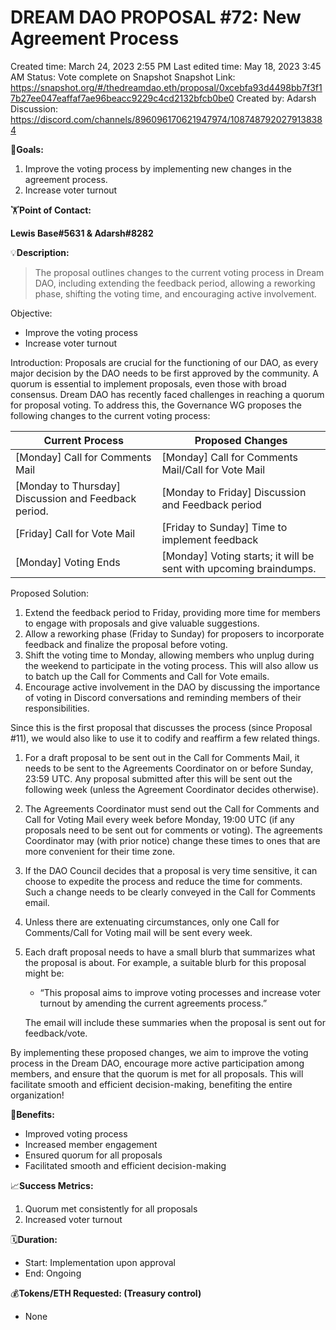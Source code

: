 # DREAM DAO PROPOSAL #72: New Agreement Process

Created time: March 24, 2023 2:55 PM
Last edited time: May 18, 2023 3:45 AM
Status: Vote complete on Snapshot
Snapshot Link: https://snapshot.org/#/thedreamdao.eth/proposal/0xcebfa93d4498bb7f3f17b27ee047eaffaf7ae96beacc9229c4cd2132bfcb0be0
Created by: Adarsh
Discussion: https://discord.com/channels/896096170621947974/1087487920279138384

🎯**Goals:**

1. Improve the voting process by implementing new changes in the agreement process.
2. Increase voter turnout

🏋️**Point of Contact:**

**Lewis Base#5631 &  Adarsh#8282**

💡**Description:**

> The proposal outlines changes to the current voting process in Dream DAO, including extending the feedback period, allowing a reworking phase, shifting the voting time, and encouraging active involvement.
> 

Objective:

- Improve the voting process
- Increase voter turnout

Introduction:
Proposals are crucial for the functioning of our DAO, as every major decision by the DAO needs to be first approved by the community. A quorum is essential to implement proposals, even those with broad consensus. Dream DAO has recently faced challenges in reaching a quorum for proposal voting. To address this, the Governance WG proposes the following changes to the current voting process:

| Current Process | Proposed Changes |
| --- | --- |
| [Monday] Call for Comments Mail | [Monday] Call for Comments Mail/Call for Vote Mail |
| [Monday to Thursday] Discussion and Feedback period. | [Monday to Friday] Discussion and Feedback period |
| [Friday] Call for Vote Mail | [Friday to Sunday] Time to implement feedback |
| [Monday] Voting Ends | [Monday] Voting starts; it will be sent with upcoming braindumps. |

Proposed Solution:

1. Extend the feedback period to Friday, providing more time for members to engage with proposals and give valuable suggestions.
2. Allow a reworking phase (Friday to Sunday) for proposers to incorporate feedback and finalize the proposal before voting.
3. Shift the voting time to Monday, allowing members who unplug during the weekend to participate in the voting process. This will also allow us to batch up the Call for Comments and Call for Vote emails.
4. Encourage active involvement in the DAO by discussing the importance of voting in Discord conversations and reminding members of their responsibilities.

Since this is the first proposal that discusses the process (since Proposal #11), we would also like to use it to codify and reaffirm a few related things.

1. For a draft proposal to be sent out in the Call for Comments Mail, it needs to be sent to the Agreements Coordinator on or before Sunday, 23:59 UTC. Any proposal submitted after this will be sent out the following week (unless the Agreement Coordinator decides otherwise).
2. The Agreements Coordinator must send out the Call for Comments and Call for Voting Mail every week before Monday, 19:00 UTC (if any proposals need to be sent out for comments or voting). The agreements Coordinator may (with prior notice) change these times to ones that are more convenient for their time zone.
3. If the DAO Council decides that a proposal is very time sensitive, it can choose to expedite the process and reduce the time for comments. Such a change needs to be clearly conveyed in the Call for Comments email.
4. Unless there are extenuating circumstances, only one Call for Comments/Call for Voting mail will be sent every week.
5. Each draft proposal needs to have a small blurb that summarizes what the proposal is about. For example, a suitable blurb for this proposal might be:
    - “This proposal aims to improve voting processes and increase voter turnout by amending the current agreements process.”
    
    The email will include these summaries when the proposal is sent out for feedback/vote.
    

By implementing these proposed changes, we aim to improve the voting process in the Dream DAO, encourage more active participation among members, and ensure that the quorum is met for all proposals. This will facilitate smooth and efficient decision-making, benefiting the entire organization!

💚**Benefits:**

- Improved voting process
- Increased member engagement
- Ensured quorum for all proposals
- Facilitated smooth and efficient decision-making

📈**Success Metrics:**

1. Quorum met consistently for all proposals
2. Increased voter turnout

🗓️**Duration:**

- Start: Implementation upon approval
- End: Ongoing

💰**Tokens/ETH Requested: (Treasury control)**

- None